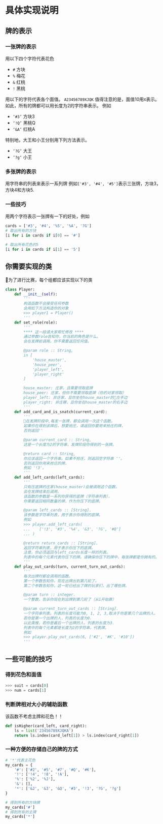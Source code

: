 # 具体实现说明
## 牌的表示
### 一张牌的表示
用以下四个字符代表花色
- `#` 方块
- `%` 梅花
- `&` 红桃
- `!` 黑桃

用以下的字符代表各个面值。
`A23456789XJQK`
值得注意的是，面值10用`X`表示。
如此，所有的牌都可以用长度为2的字符串表示。
例如
- `‘#3’` 方块3
- `‘!Q’` 黑桃Q
- `‘&A’` 红桃A

特别地，大王和小王分别用下列方法表示。
- `‘?G’` 大王
- `’?g‘` 小王

### 多张牌的表示
用字符串的列表来表示一系列牌
例如`['#3', '#4', '#5']`表示三张牌，方块3，方块4和方块5.

### 一些技巧
用两个字符表示一张牌有一下的好处，例如
``` python
cards = ['#3', '#4', '%5', '%A', '?G']
# 取出所有的方块
[i for i in cards if i[0] == '#']

# 取出所有花色的5
[i for i in cards if i[1] == '5']
```

## 你需要实现的类
为了进行比赛，每个组都应该实现以下的类

``` python
class Player:
    def __init__(self):
        '''
        构造函数不会接受任何参数
        会用如下方法构造你的对象
        >>> player1 = Player()
        '''
    def set_role(role):
        '''
        **** 这一段请大家帮忙修改 ****
        通过参数role告知你，你当前的角色是什么。 
        会在发牌前调用。你不需要返回任何值。

        @param role :: String, 
        in [
            'house_master', 
            'house_peer', 
            'player_left', 
            'player_right'
        ]

        house_master: 庄家，且需要领取底牌
        house_peer: 庄家，但你不需要领取底牌（你的对家领取）
        player_left: 非庄家，且你坐在house_master的左手边
        player_right: 非庄稼，且你坐在house_master的右手边
        '''
    def add_card_and_is_snatch(current_card):
        '''
        在发牌阶段中,每发一张牌，都会调用一次这个函数。
        如果你在得到该牌后，想要抢庄，请返回你要用来抢庄的牌，
        否则返回''

        @param current_card :: String, 
        这是一个长度为2的字符串，发牌阶段你得到的一张牌。

        @return card :: String, 
        你应该返回一个字符串。如果不抢庄，则返回空字符串 ''。
        否则返回你用来抢庄的牌，
        例如 '!3'。
        '''
    def add_left_cards(left_cards):
        '''
        只有压底牌的庄家(house_master)会被调用这个函数。
        会在发牌结束后调用。
        该函数的参数是一系列你获得的底牌（字符串列表），
        你需要返回相同数量的牌，作为你压下的底牌。

        @param left_cards :: [String]. 
        该参数是字符串列表，用于表示你得到的底牌。
        例如
        >>> player.add_left_cards(
        ...    ['!3', '#3', '%4', '&3', '?G', '#Q']
        ... )

        @return return_cards :: [String]. 
        返回字符串列表，用于表示你压下的底牌。
        注意，你必须返回与left_cards长度一样的列表。
        列表中的每个元素代表你压下的牌。请确保你压下的牌中，每张牌都是你拥有的。
        '''
    def play_out_cards(turn, current_turn_out_cards):
        '''
        每次出牌时都会调用的函数。
        第一个参数告知你，现在出牌出到第几轮了。
        第二个参数告知你，这一轮已经出了牌的玩家们，出了哪些牌。

        @param turn :: integer. 
        一个整数，告诉你现在到出牌到第几轮了（从1开始算）

        @param current_turn_out_cards :: [String].
        一个字符串列表。列表的长度可能为0, 1, 2, 3,取决于你是第几个出牌的人。
        若你是第一个出牌的人，列表的长度为0.
        以此类推，若你是最后一个出牌的人，列表的长度为3.
        列表中的每个元素都是长度为2的字符串，代表牌。
        例如
        >>> player.play_out_cards(6, ['#2', '#K', '#10'])
        '''
```

## 一些可能的技巧
### 得到花色和面值
``` python
>>> suit = cards[0]
>>> num = cards[1]
```
### 判断牌相对大小的辅助函数
该函数不考虑主牌和花色！！
``` python
def isHigher(card_left, card_right):
    ls = list('23456789XJQKA')
    return ls.index(card_left[1]) > ls.index(card_right[1])
```

### 一种方便的存储自己的牌的方式
``` python
# '*'代表主花色
my_cards = {
    '#': ['#2', '#5', '#7', '#Q', '#K'],
    '!': ['!4', '!8', '!A'],
    '%': ['%2', '%J'],
    '&': [],
    '*': ['&2', '&3', '&Q', '#3', '!3', '?G', '?g']
}

# 得到所有的方块牌
my_cards['#']
# 得到所有的主牌
my_cards['*']
```